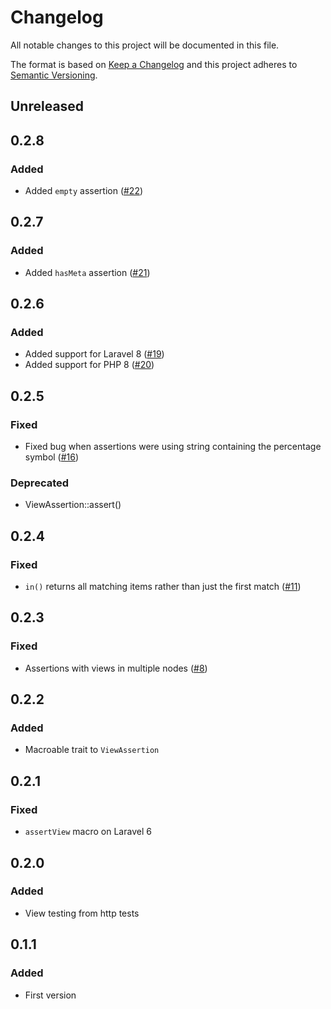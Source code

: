 # Changelog
All notable changes to this project will be documented in this file.

The format is based on [Keep a Changelog](http://keepachangelog.com/)
and this project adheres to [Semantic Versioning](http://semver.org/).

## Unreleased
## 0.2.8
### Added
- Added `empty` assertion ([#22](https://github.com/nunomaduro/laravel-mojito/pull/22))

## 0.2.7
### Added
- Added `hasMeta` assertion ([#21](https://github.com/nunomaduro/laravel-mojito/pull/21))

## 0.2.6
### Added
- Added support for Laravel 8 ([#19](https://github.com/nunomaduro/laravel-mojito/pull/19))
- Added support for PHP 8 ([#20](https://github.com/nunomaduro/laravel-mojito/pull/20))

## 0.2.5
### Fixed
- Fixed bug when assertions were using string containing the percentage symbol ([#16](https://github.com/nunomaduro/laravel-mojito/pull/16))

### Deprecated
- ViewAssertion::assert()

## 0.2.4
### Fixed
- `in()` returns all matching items rather than just the first match ([#11](https://github.com/nunomaduro/laravel-mojito/pull/11))

## 0.2.3
### Fixed
- Assertions with views in multiple nodes ([#8](https://github.com/nunomaduro/laravel-mojito/pull/8))

## 0.2.2
### Added
- Macroable trait to `ViewAssertion`

## 0.2.1
### Fixed
- `assertView` macro on Laravel 6

## 0.2.0
### Added
- View testing from http tests

## 0.1.1
### Added
- First version
